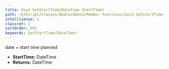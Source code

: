 ```yaml
---
title: Void SetStartTime(DateTime StartTime)
path: /EJScript/Classes/NSAlarmData/Member functions/Void SetStartTime(DateTime p_0)
intellisense: 1
classref: 1
sortOrder: 691
keywords: SetStartTime(DateTime)
---
```



date + start time planned



* **StartTime:** DateTime
* **Returns:** DateTime


